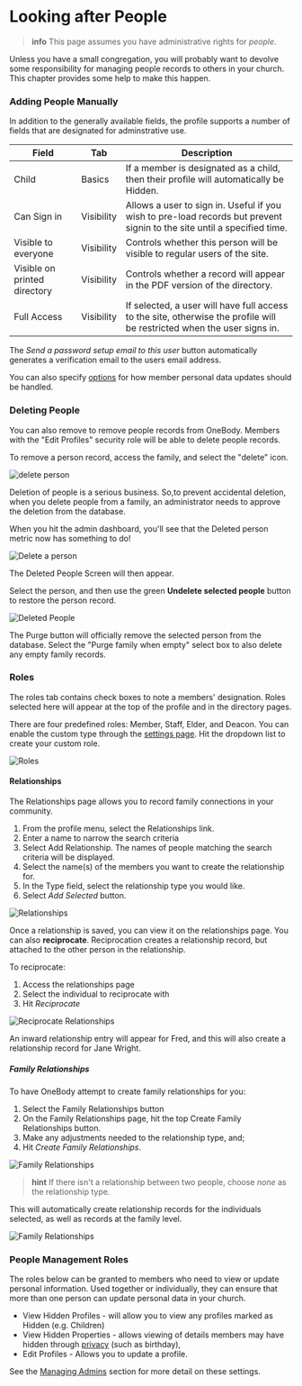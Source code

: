# Looking after People

>**info** This page assumes you have administrative rights for *people*.

Unless you have a small congregation, you will probably want to devolve some responsibility for managing people records to others in your church. This chapter provides some help to make this happen.

### Adding People Manually
In addition to the generally available fields, the profile supports a number of fields that are designated for adminstrative use.

| Field | Tab |Description |
| -- | -- | -- |
| Child | Basics | If a member is designated as a child, then their profile will automatically be Hidden. |
| Can Sign in | Visibility | Allows a user to sign in. Useful if you wish to pre-load records but prevent signin to the site until a specified time. |
| Visible to everyone | Visibility | Controls whether this person will be visible to regular users of the site. |
| Visible on printed directory | Visibility | Controls whether a record will appear in the PDF version of the directory. |
| Full Access | Visibility | If selected, a user will have full access to the site, otherwise the profile will be restricted when the user signs in. |

The *Send a password setup email to this user* button automatically generates a verification email to the users email address.

You can also specify [options](../administration/settings.html#members) for how member personal data updates should be handled.

### Deleting People

You can also remove to remove people records from OneBody. Members with the "Edit Profiles" security role will be able to delete people records.

To remove a person record, access the family, and select the "delete" icon.

![delete person](../img/admin/admin-people-6.png)

Deletion of people is a serious business. So,to prevent accidental deletion, when you delete people from a family, an administrator needs to approve the deletion from the database.

When you hit the admin dashboard, you'll see that the Deleted person metric now has something to do!

![Delete a person](../img/admin/admin-people-7.png)

The Deleted People Screen will then appear.


Select the person, and then use the green **Undelete selected people** button to restore the person record.

![Deleted People](../img/admin/admin-people-8.png)

The Purge button will officially remove the selected person from the database. Select the "Purge family when empty" select box to also delete any empty family records.

### Roles

The roles tab contains check boxes to note a members' designation. Roles selected here will appear at the top of the profile and in the directory pages.

There are four predefined roles: Member, Staff, Elder, and Deacon. You can enable the custom type through the [settings page](../administration/settings.html#members). Hit the dropdown list to create your custom role.

![Roles](../img/admin/admin-people-5.png)


#### Relationships

The Relationships page allows you to record family connections in your community.

1. From the profile menu, select the Relationships link.
2. Enter a name to narrow the search criteria
3. Select Add Relationship. The names of people matching the search criteria will be displayed.
4. Select the name(s) of the members you want to create the relationship for.
5. In the Type field, select the relationship type you would like.
6. Select *Add Selected* button.


![Relationships](../img/admin/admin-people-1.png)


Once a relationship is saved, you can view it on the relationships page. You can also **reciprocate**.  Reciprocation  creates a relationship record, but attached to the other person in the relationship.

To reciprocate:

1. Access the relationships page
2. Select the individual to reciprocate with
3. Hit *Reciprocate*

![Reciprocate Relationships](../img/admin/admin-people-2.png)

An inward relationship entry will appear for Fred, and this will also create a relationship record for Jane Wright.

##### Family Relationships

To have OneBody attempt to create family relationships for you:

1. Select the Family Relationships button
2. On the Family Relationships page,  hit the top Create Family Relationships button.
3. Make any adjustments needed to the relationship type, and;
4. Hit *Create Family Relationships*.

![Family Relationships](../img/admin/admin-people-3.png)

> **hint** If there isn't a relationship between two people, choose *none* as the relationship type.

This will automatically create relationship records for the individuals selected, as well as records at the family level.

![Family Relationships](../img/admin/admin-people-4.png)


### People Management Roles

The roles below can be granted to members who need to view or update personal information. Used together or individually, they can ensure that more than one person can update personal data in your church.

* View Hidden Profiles - will allow you to view any profiles marked as Hidden (e.g. Children)
* View Hidden Properties - allows viewing of details members may have hidden through [privacy](../people/README.html#setting-privacy-options) (such as birthday),
* Edit Profiles - Allows you to update a profile.

See the [Managing Admins](../administration/managing_admins.html) section for more detail on these settings.


